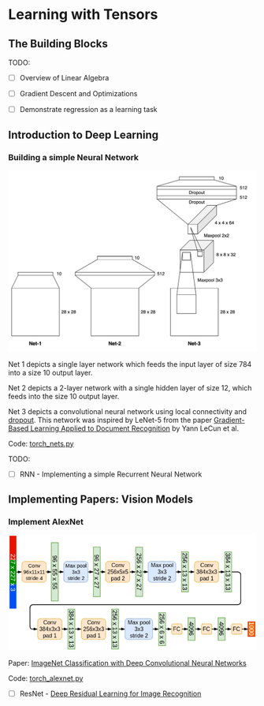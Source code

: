 # Learning with Tensors

## The Building Blocks

TODO:

- [ ] Overview of Linear Algebra

- [ ] Gradient Descent and Optimizations

- [ ] Demonstrate regression as a learning task

## Introduction to Deep Learning

### Building a simple Neural Network

![Mnist Network Architectures](img/mnist_nets.png)

Net 1 depicts a single layer network which feeds the input layer of size 784 into a size 10 output layer.

Net 2 depicts a 2-layer network with a single hidden layer of size 12, which feeds into the size 10 output layer.

Net 3 depicts a convolutional neural network using local connectivity and [dropout](https://www.cs.toronto.edu/~rsalakhu/papers/srivastava14a.pdf). This network was inspired by LeNet-5 from the paper [Gradient-Based Learning Applied to Document Recognition](http://vision.stanford.edu/cs598_spring07/papers/Lecun98.pdf) by Yann LeCun et al.

Code: [torch_nets.py](mnist/torch_nets.py)

TODO:

- [ ] RNN - Implementing a simple Recurrent Neural Network 

## Implementing Papers: Vision Models

### Implement AlexNet 

![AlexNet Network Architectures](img/alexnet_architecture.png)

Paper: [ImageNet Classification with Deep Convolutional Neural Networks](https://proceedings.neurips.cc/paper_files/paper/2012/file/c399862d3b9d6b76c8436e924a68c45b-Paper.pdf)

Code: [torch_alexnet.py](alexnet/torch_alexnet.py)

- [ ] ResNet - [Deep Residual Learning for Image Recognition](https://arxiv.org/abs/1512.03385)
